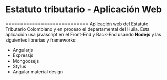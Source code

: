 # Estatuto tributario - Aplicación Web
============================
Aplicación web del Estatuto Tributario Colombiano y en proceso el departamental del Huila.
Esta aplicación usa javascript en el Front-End y Back-End usando **Nodejs** y las siguientes librerias y frameworks:
* Angularjs
* Expressjs
* Mongoosejs
* Stylus
* Angular material design


